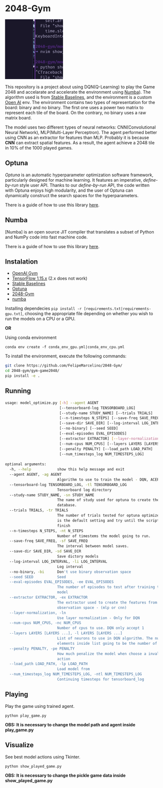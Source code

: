 # 2048-Gym

![Agent playing](https://github.com/FelipeMarcelino/2048-Gym/blob/master/model/img/play.gif)

This repository is a project about using DQN(Q-Learning) to play the Game 2048 and accelarate and accelerate the environment using [Numba](https://github.com/numba/numba)).  The algorithm used is from [Stable Baselines](https://github.com/hill-a/stable-baselines), and the environment is a custom [Open AI](https://github.com/openai) env.  The environment contains two types of representation for the board: binary and no binary. The first one uses a power two matrix to represent each tile of the board. On the contrary, no binary uses a raw matrix board. 

The model uses two different types of neural networks: CNN(Convolutional Neural Network), MLP(Multi-Layer Perceptron).
The agent performed better using CNN as an extractor for features than MLP. Probably it is because **CNN** can extract spatial features. As a result, the agent achieve a 2048 tile in 10% of the 1000 played games.

## Optuna

*Optuna* is an automatic hyperparameter optimization software framework, particularly designed
for machine learning. It features an imperative, *define-by-run* style user API. Thanks to our
*define-by-run* API, the code written with Optuna enjoys high modularity, and the user of
Optuna can dynamically construct the search spaces for the hyperparameters. 

There is a guide of how to use this library [here](https://github.com/optuna/optuna).

## Numba 

[Numba] is an open source JIT compiler that translates a subset of Python and NumPy code into fast machine code.

There is a guide of how to use this library [here](https://github.com/numba/numba).



## Instalation 

* [OpenAI Gym](https://github.com/openai/gym)
* [TensorFlow 1.15.x](https://www.tensorflow.org) (2.x does not work)
* [Stable Baselines](https://github.com/hill-a/stable-baselines)
* [Optuna](https://github.com/optuna/optuna)
* [2048-Gym](https://github.com/FelipeMarcelino/2048-gym)
* [numba](https://github.com/numba/numba)

Installing dependecies
`pip install -r [requirements.txt|requirements-gpu.txt]`,
choosing the appropriate file depending on whether you wish to run the models on a CPU or a GPU.

**OR**

Using conda environment

```
conda env create -f conda_env_gpu.yml|conda_env_cpu.yml
```

To install the environment, execute the following commands:
```sh
git clone https://github.com/FelipeMarcelino/2048-Gym/
cd 2048-gym/gym-game2048/
pip install -e .
``` 

## Running

```sh
usage: model_optimize.py [-h] --agent AGENT
                         [--tensorboard-log TENSORBOARD_LOG]
                         [--study-name STUDY_NAME] [--trials TRIALS]
                         [--n-timesteps N_STEPS] [--save-freq SAVE_FREQ]
                         [--save-dir SAVE_DIR] [--log-interval LOG_INTERVAL]
                         [--no-binary] [--seed SEED]
                         [--eval-episodes EVAL_EPISODES]
                         [--extractor EXTRACTOR] [--layer-normalization]
                         [--num-cpus NUM_CPUS] [--layers LAYERS [LAYERS ...]]
                         [--penalty PENALTY] [--load_path LOAD_PATH]
                         [--num_timesteps_log NUM_TIMESTEPS_LOG]

optional arguments:
  -h, --help            show this help message and exit
  --agent AGENT, -ag AGENT
                        Algorithm to use to train the model - DQN, ACER, PPO2
  --tensorboard-log TENSORBOARD_LOG, -tl TENSORBOARD_LOG
                        Tensorboard log directory
  --study-name STUDY_NAME, -sn STUDY_NAME
                        The name of study used for optuna to create the
                        database.
  --trials TRIALS, -tr TRIALS
                        The number of trials tested for optuna optimize. - 0
                        is the default setting and try until the script is
                        finish
  --n-timesteps N_STEPS, -nt N_STEPS
                        Number of timestems the model going to run.
  --save-freq SAVE_FREQ, -sf SAVE_FREQ
                        The interval between model saves.
  --save-dir SAVE_DIR, -sd SAVE_DIR
                        Save dictory models
  --log-interval LOG_INTERVAL, -li LOG_INTERVAL
                        Log interval
  --no-binary, -bi      Don't use binary observation space
  --seed SEED           Seed
  --eval-episodes EVAL_EPISODES, -ee EVAL_EPISODES
                        The number of episodes to test after training the
                        model
  --extractor EXTRACTOR, -ex EXTRACTOR
                        The extractor used to create the features from
                        observation space - (mlp or cnn)
  --layer-normalization, -ln
                        Use layer normalization - Only for DQN
  --num-cpus NUM_CPUS, -nc NUM_CPUS
                        Number of cpus to use. DQN only accept 1
  --layers LAYERS [LAYERS ...], -l LAYERS [LAYERS ...]
                        List of neurons to use in DQN algorithm. The number of
                        elements inside list going to be the number of layers.
  --penalty PENALTY, -pe PENALTY
                        How much penalize the model when choose a invalid
                        action
  --load_path LOAD_PATH, -lp LOAD_PATH
                        Load model from
  --num_timesteps_log NUM_TIMESTEPS_LOG, -ntl NUM_TIMESTEPS_LOG
                        Continuing timesteps for tensorboard_log
```

## Playing 

Play the game using trained agent.

```
python play_game.py 
```

**OBS: It is necessary to change the model path and agent inside play_game.py**

## Visualize

See best model actions using Tkinter.

```
python show_played_game.py
```
**OBS: It is necessary to change the pickle game data inside show_played_game.py**

